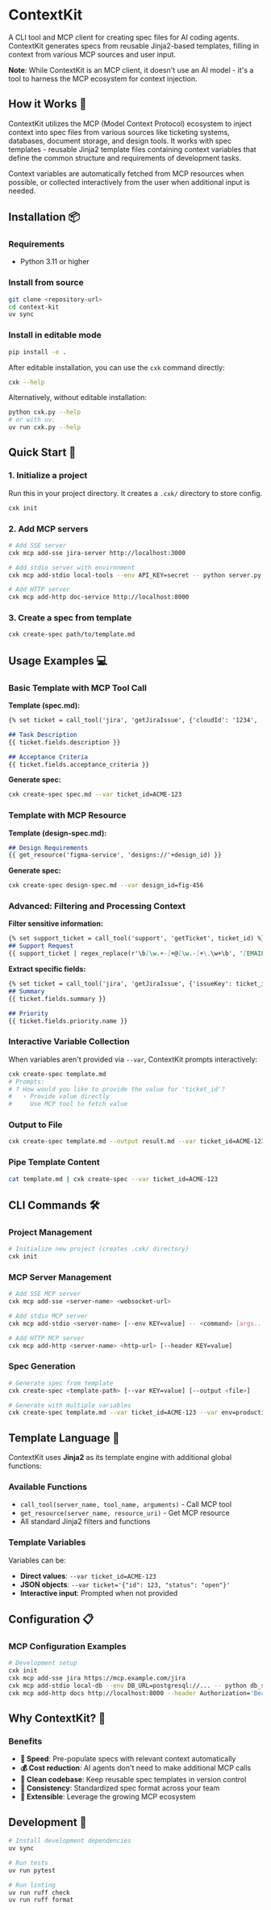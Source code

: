 # ContextKit

A CLI tool and MCP client for creating spec files for AI coding agents. ContextKit generates specs from reusable Jinja2-based templates, filling in context from various MCP sources and user input.

**Note**: While ContextKit is an MCP client, it doesn't use an AI model - it's a tool to harness the MCP ecosystem for context injection.

## How it Works 🚀

ContextKit utilizes the MCP (Model Context Protocol) ecosystem to inject context into spec files from various sources like ticketing systems, databases, document storage, and design tools. It works with spec templates - reusable Jinja2 template files containing context variables that define the common structure and requirements of development tasks.

Context variables are automatically fetched from MCP resources when possible, or collected interactively from the user when additional input is needed.

## Installation 📦

### Requirements
- Python 3.11 or higher

### Install from source

```bash
git clone <repository-url>
cd context-kit
uv sync
```

### Install in editable mode

```bash
pip install -e .
```

After editable installation, you can use the `cxk` command directly:
```bash
cxk --help
```

Alternatively, without editable installation:
```bash
python cxk.py --help
# or with uv:
uv run cxk.py --help
```

## Quick Start 🏃

### 1. Initialize a project
Run this in your project directory. It creates a `.cxk/` directory to store config.
```bash
cxk init
```

### 2. Add MCP servers
```bash
# Add SSE server
cxk mcp add-sse jira-server http://localhost:3000

# Add stdio server with environment
cxk mcp add-stdio local-tools --env API_KEY=secret -- python server.py

# Add HTTP server
cxk mcp add-http doc-service http://localhost:8000
```

### 3. Create a spec from template
```bash
cxk create-spec path/to/template.md
```

## Usage Examples 💻

### Basic Template with MCP Tool Call

**Template (spec.md):**
```markdown
{% set ticket = call_tool('jira', 'getJiraIssue', {'cloudId': '1234', 'issueKey': ticket_id}) %}

## Task Description
{{ ticket.fields.description }}

## Acceptance Criteria
{{ ticket.fields.acceptance_criteria }}
```

**Generate spec:**
```bash
cxk create-spec spec.md --var ticket_id=ACME-123
```

### Template with MCP Resource

**Template (design-spec.md):**
```markdown
## Design Requirements
{{ get_resource('figma-service', 'designs://'+design_id) }}
```

**Generate spec:**
```bash
cxk create-spec design-spec.md --var design_id=fig-456
```

### Advanced: Filtering and Processing Context

**Filter sensitive information:**
```markdown
{% set support_ticket = call_tool('support', 'getTicket', ticket_id) %}
## Support Request
{{ support_ticket | regex_replace(r'\b[\w.+-]+@[\w.-]+\.\w+\b', '[EMAIL_REDACTED]') }}
```

**Extract specific fields:**
```markdown
{% set ticket = call_tool('jira', 'getJiraIssue', {'issueKey': ticket_id}) %}
## Summary
{{ ticket.fields.summary }}

## Priority
{{ ticket.fields.priority.name }}
```

### Interactive Variable Collection

When variables aren't provided via `--var`, ContextKit prompts interactively:

```bash
cxk create-spec template.md
# Prompts:
# ? How would you like to provide the value for 'ticket_id'?
#   › Provide value directly
#     Use MCP tool to fetch value
```

### Output to File

```bash
cxk create-spec template.md --output result.md --var ticket_id=ACME-123
```

### Pipe Template Content

```bash
cat template.md | cxk create-spec --var ticket_id=ACME-123
```

## CLI Commands 🛠️

### Project Management

```bash
# Initialize new project (creates .cxk/ directory)
cxk init
```

### MCP Server Management

```bash
# Add SSE MCP server
cxk mcp add-sse <server-name> <websocket-url>

# Add stdio MCP server
cxk mcp add-stdio <server-name> [--env KEY=value] -- <command> [args...]

# Add HTTP MCP server  
cxk mcp add-http <server-name> <http-url> [--header KEY=value]
```

### Spec Generation

```bash
# Generate spec from template
cxk create-spec <template-path> [--var KEY=value] [--output <file>]

# Generate with multiple variables
cxk create-spec template.md --var ticket_id=ACME-123 --var env=production
```

## Template Language 📝

ContextKit uses **Jinja2** as its template engine with additional global functions:

### Available Functions

- `call_tool(server_name, tool_name, arguments)` - Call MCP tool
- `get_resource(server_name, resource_uri)` - Get MCP resource
- All standard Jinja2 filters and functions

### Template Variables

Variables can be:
- **Direct values**: `--var ticket_id=ACME-123`
- **JSON objects**: `--var ticket='{"id": 123, "status": "open"}'`
- **Interactive input**: Prompted when not provided

## Configuration 📋


### MCP Configuration Examples

```bash
# Development setup
cxk init
cxk mcp add-sse jira https://mcp.example.com/jira
cxk mcp add-stdio local-db --env DB_URL=postgresql://... -- python db_server.py
cxk mcp add-http docs http://localhost:8000 --header Authorization='Bearer token'
```

## Why ContextKit? 🤔

### Benefits
- **🚀 Speed**: Pre-populate specs with relevant context automatically
- **💰 Cost reduction**: AI agents don't need to make additional MCP calls
- **🧹 Clean codebase**: Keep reusable spec templates in version control
- **🔄 Consistency**: Standardized spec format across your team
- **🔌 Extensible**: Leverage the growing MCP ecosystem


## Development 🔨

```bash
# Install development dependencies
uv sync

# Run tests
uv run pytest

# Run linting
uv run ruff check
uv run ruff format
```
